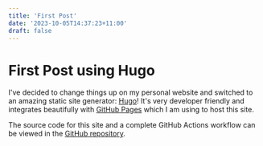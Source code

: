```yaml
---
title: 'First Post'
date: '2023-10-05T14:37:23+11:00'
draft: false
---
```

# First Post using Hugo

I've decided to change things up on my personal website and switched to an
amazing static site generator: [Hugo](https://gohugo.io/)! It's very developer
friendly and integrates beautifully with [GitHub Pages](https://pages.github.com/)
which I am using to host this site.

The source code for this site and a complete GitHub Actions workflow can be
viewed in the [GitHub repository](https://github.com/frasermclean/personal-site).